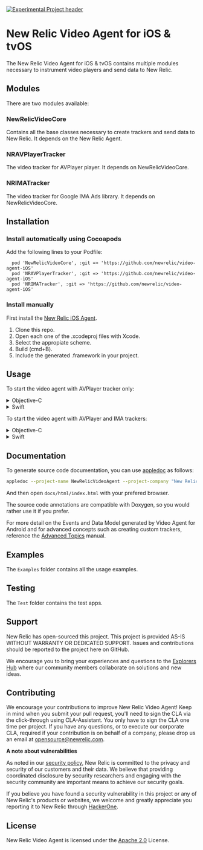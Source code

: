 [![Experimental Project header](https://github.com/newrelic/opensource-website/raw/master/src/images/categories/Experimental.png)](https://opensource.newrelic.com/oss-category/#experimental)

# New Relic Video Agent for iOS & tvOS


The New Relic Video Agent for iOS & tvOS contains multiple modules necessary to instrument video players and send data to New Relic.

## Modules

There are two modules available:

### NewRelicVideoCore

Contains all the base classes necessary to create trackers and send data to New Relic. It depends on the New Relic Agent.

### NRAVPlayerTracker

The video tracker for AVPlayer player. It depends on NewRelicVideoCore.

### NRIMATracker

The video tracker for Google IMA Ads library. It depends on NewRelicVideoCore.

## Installation

### Install automatically using Cocoapods

Add the following lines to your Podfile:

```
  pod 'NewRelicVideoCore', :git => 'https://github.com/newrelic/video-agent-iOS'
  pod 'NRAVPlayerTracker', :git => 'https://github.com/newrelic/video-agent-iOS'
  pod 'NRIMATracker', :git => 'https://github.com/newrelic/video-agent-iOS'
```

### Install manually

First install the [New Relic iOS Agent](https://docs.newrelic.com/docs/mobile-monitoring/new-relic-mobile-ios/installation/ios-manual-installation).

1. Clone this repo.
2. Open each one of the .xcodeproj files with Xcode.
3. Select the appropiate scheme.
4. Build (cmd+B).
5. Include the generated .framework in your project.

## Usage

To start the video agent with AVPlayer tracker only:

<details>
<summary>Objective-C</summary>
<p>

```Objetive-C
NSNumber *trackerId = [[NewRelicVideoAgent sharedInstance] startWithContentTracker:[[NRTrackerAVPlayer alloc] initWithAVPlayer:player]];
```

</p>
</details>
<details>
<summary>Swift</summary>
<p>

```Swift
let trackerId = NewRelicVideoAgent.sharedInstance().start(withContentTracker: NRTrackerAVPlayer.init(avPlayer: player))
```

</p>
</details>

To start the video agent with AVPlayer and IMA trackers:

<details>
<summary>Objective-C</summary>
<p>

```Objetive-C
NSNumber *trackerId = [[NewRelicVideoAgent sharedInstance] startWithContentTracker:[[NRTrackerAVPlayer alloc] initWithAVPlayer:player] adTracker:[[NRTrackerIMA alloc] init]];
```

</p>
</details>
<details>
<summary>Swift</summary>
<p>

```Swift
let trackerId = NewRelicVideoAgent.sharedInstance().start(withContentTracker: NRTrackerAVPlayer.init(avPlayer: player), adTracker: NRTrackerIMA.init())
```

</p>
</details>

## Documentation

To generate source code documentation, you can use [appledoc](https://github.com/tomaz/appledoc) as follows:

```bash
appledoc --project-name NewRelicVideoAgent --project-company "New Relic Inc." --company-id com.newrelic --create-html --no-create-docset --output ./docs NewRelicVideoCore/NewRelicVideoCore/**/*.h
```

And then open `docs/html/index.html` with your prefered browser.

The source code annotations are compatible with Doxygen, so you would rather use it if you prefer.

For more detail on the Events and Data Model generated by Video Agent for Android and for advanced concepts such as creating custom trackers, reference the [Advanced Topics](advanced.md) manual.

## Examples

The `Examples` folder contains all the usage examples.

## Testing

The `Test` folder contains the test apps.

## Support

New Relic has open-sourced this project. This project is provided AS-IS WITHOUT WARRANTY OR DEDICATED SUPPORT. Issues and contributions should be reported to the project here on GitHub.

We encourage you to bring your experiences and questions to the [Explorers Hub](https://discuss.newrelic.com) where our community members collaborate on solutions and new ideas.

## Contributing

We encourage your contributions to improve New Relic Video Agent! Keep in mind when you submit your pull request, you'll need to sign the CLA via the click-through using CLA-Assistant. You only have to sign the CLA one time per project. If you have any questions, or to execute our corporate CLA, required if your contribution is on behalf of a company, please drop us an email at opensource@newrelic.com.

**A note about vulnerabilities**

As noted in our [security policy](../../security/policy), New Relic is committed to the privacy and security of our customers and their data. We believe that providing coordinated disclosure by security researchers and engaging with the security community are important means to achieve our security goals.

If you believe you have found a security vulnerability in this project or any of New Relic's products or websites, we welcome and greatly appreciate you reporting it to New Relic through [HackerOne](https://hackerone.com/newrelic).

## License

New Relic Video Agent is licensed under the [Apache 2.0](http://apache.org/licenses/LICENSE-2.0.txt) License.
